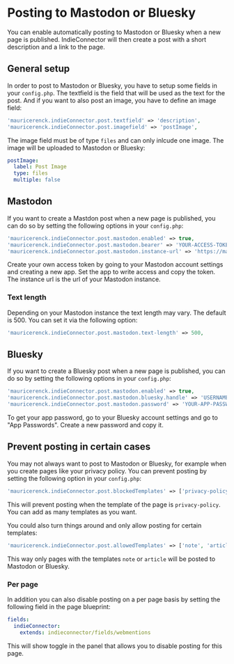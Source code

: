 # Posting to Mastodon or Bluesky

You can enable automatically posting to Mastodon or Bluesky when a new page is published. IndieConnector will then create a post with a short description and a link to the page.

## General setup

In order to post to Mastodon or Bluesky, you have to setup some fields in your `config.php`. The textfield is the field that will be used as the text for the post. And if you want to also post an image, you have to define an image field:

```php
'mauricerenck.indieConnector.post.textfield' => 'description',
'mauricerenck.indieConnector.post.imagefield' => 'postImage',
```

The image field must be of type `files` and can only inlcude one image. The image will be uploaded to Mastodon or Bluesky:

```yaml
postImage:
  label: Post Image
  type: files
  multiple: false
```

## Mastodon

If you want to create a Mastdon post when a new page is published, you can do so by setting the following options in your `config.php`:

```php
'mauricerenck.indieConnector.post.mastodon.enabled' => true,
'mauricerenck.indieConnector.post.mastodon.bearer' => 'YOUR-ACCESS-TOKEN',
'mauricerenck.indieConnector.post.mastodon.instance-url' => 'https://mastodon.tld',
```

Create your own access token by going to your Mastodon account settings and creating a new app. Set the app to write access and copy the token. The instance url is the url of your Mastodon instance.

### Text length

Depending on your Mastodon instance the text length may vary. The default is 500. You can set it via the following option:

```php
'mauricerenck.indieConnector.post.mastodon.text-length' => 500,
```

## Bluesky

If you want to create a Bluesky post when a new page is published, you can do so by setting the following options in your `config.php`:

```php
'mauricerenck.indieConnector.post.mastodon.enabled' => true,
'mauricerenck.indieConnector.post.mastodon.bluesky.handle' => 'USERNAME.bsky.social',
'mauricerenck.indieConnector.post.mastodon.password' => 'YOUR-APP-PASSWORD',
```

To get your app password, go to your Bluesky account settings and go to "App Passwords". Create a new password and copy it.

## Prevent posting in certain cases

You may not always want to post to Mastodon or Bluesky, for example when you create pages like your privacy policy. You can prevent posting by setting the following option in your `config.php`:

```php
'mauricerenck.indieConnector.post.blockedTemplates' => ['privacy-policy'],
```

This will prevent posting when the template of the page is `privacy-policy`. You can add as many templates as you want.

You could also turn things around and only allow posting for certain templates:

```php
'mauricerenck.indieConnector.post.allowedTemplates' => ['note', 'article'],
```

This way only pages with the templates `note` or `article` will be posted to Mastodon or Bluesky.

### Per page

In addition you can also disable posting on a per page basis by setting the following field in the page blueprint:

```yaml
fields:
  indieConnector:
    extends: indieconnector/fields/webmentions
```

This will show toggle in the panel that allows you to disable posting for this page.
